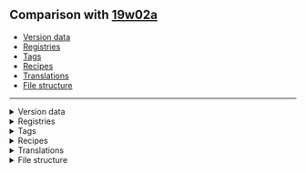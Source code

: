 ## Comparison with [19w02a](https://github.com/PixiGeko/Minecraft-generated-data/tree/19w02a)

- [Version data](#version-data)
- [Registries](#registries)
- [Tags](#tags)
- [Recipes](#recipes)
- [Translations](#translations)
- [File structure](#file-structure)

<hr/>
<details><summary>Version data</summary>
<table><tr><th></th><th align="left">19w02a</th><th>19w03a</th></tr><tr><td>World version</td><td><code>1921</code></td><td><code>1922</code></td></tr><tr><td>Protocol version</td><td><code>452</code></td><td><code>453</code></td></tr></table>
</details>
<details><summary>Registries</summary>
<details>
<summary>
List
</summary>

```diff
+ recipe_serializer.txt
+ recipe_type.txt
```

</details>


<details>
<summary>
block.txt
</summary>

```diff
+ minecraft:composter
```

</details>











<details>
<summary>
item.txt
</summary>

```diff
+ minecraft:composter
```

</details>






<details>
<summary>
sound_event.txt
</summary>

```diff
+ minecraft:block.barrel.close
+ minecraft:block.barrel.open
+ minecraft:block.blastfurnace.fire_crackle
+ minecraft:block.composter.empty
+ minecraft:block.composter.fill
+ minecraft:block.composter.fill_success
+ minecraft:block.composter.ready
+ minecraft:block.crop.break
+ minecraft:block.nether_wart.break
+ minecraft:block.smoker.smoke
+ minecraft:block.sweet_berry_bush.break
+ minecraft:block.sweet_berry_bush.place
+ minecraft:entity.player.hurt_sweet_berry_bush
+ minecraft:item.crop.plant
+ minecraft:item.nether_wart.plant
+ minecraft:item.sweet_berries.pick_from_bush
```

</details>
</details>
<details><summary>Tags</summary>
<details>
<summary>
List
</summary>

```diff
+ universal_tags/recipe_serializer.json
+ universal_tags/recipe_type.json
```

</details>

<details>
<summary>
all_blocks_with_drop.json
</summary>

```diff
+ minecraft:composter
```

</details>






<details>
<summary>
universal_tags/block.json
</summary>

```diff
+ minecraft:composter
```

</details>











<details>
<summary>
universal_tags/item.json
</summary>

```diff
+ minecraft:composter
```

</details>






<details>
<summary>
universal_tags/sound_event.json
</summary>

```diff
+ minecraft:block.barrel.close
+ minecraft:block.barrel.open
+ minecraft:block.blastfurnace.fire_crackle
+ minecraft:block.composter.empty
+ minecraft:block.composter.fill
+ minecraft:block.composter.fill_success
+ minecraft:block.composter.ready
+ minecraft:block.crop.break
+ minecraft:block.nether_wart.break
+ minecraft:block.smoker.smoke
+ minecraft:block.sweet_berry_bush.break
+ minecraft:block.sweet_berry_bush.place
+ minecraft:entity.player.hurt_sweet_berry_bush
+ minecraft:item.crop.plant
+ minecraft:item.nether_wart.plant
+ minecraft:item.sweet_berries.pick_from_bush
```

</details>
</details>
<details><summary>Recipes</summary>
<details>
<summary>
List
</summary>

```diff
+ baked_potato_from_campfire_cooking.json
- baked_potato_from_campfire.json
+ composter.json
+ cooked_beef_from_campfire_cooking.json
- cooked_beef_from_campfire.json
+ cooked_chicken_from_campfire_cooking.json
- cooked_chicken_from_campfire.json
+ cooked_cod_from_campfire_cooking.json
- cooked_cod_from_campfire.json
+ cooked_mutton_from_campfire_cooking.json
- cooked_mutton_from_campfire.json
+ cooked_porkchop_from_campfire_cooking.json
- cooked_porkchop_from_campfire.json
+ cooked_rabbit_from_campfire_cooking.json
- cooked_rabbit_from_campfire.json
+ cooked_salmon_from_campfire_cooking.json
- cooked_salmon_from_campfire.json
+ dried_kelp_from_campfire_cooking.json
- dried_kelp_from_campfire.json
```

</details>
<details>
<summary>
acacia_boat.json
</summary>

```
Type: crafting_shaped -> minecraft:crafting_shaped
```

</details>
<details>
<summary>
acacia_button.json
</summary>

```
Type: crafting_shapeless -> minecraft:crafting_shapeless
```

</details>
<details>
<summary>
acacia_door.json
</summary>

```
Type: crafting_shaped -> minecraft:crafting_shaped
```

</details>
<details>
<summary>
acacia_fence.json
</summary>

```
Type: crafting_shaped -> minecraft:crafting_shaped
```

</details>
<details>
<summary>
acacia_fence_gate.json
</summary>

```
Type: crafting_shaped -> minecraft:crafting_shaped
```

</details>
<details>
<summary>
acacia_planks.json
</summary>

```
Type: crafting_shapeless -> minecraft:crafting_shapeless
```

</details>
<details>
<summary>
acacia_pressure_plate.json
</summary>

```
Type: crafting_shaped -> minecraft:crafting_shaped
```

</details>
<details>
<summary>
acacia_sign.json
</summary>

```
Type: crafting_shaped -> minecraft:crafting_shaped
```

</details>
<details>
<summary>
acacia_slab.json
</summary>

```
Type: crafting_shaped -> minecraft:crafting_shaped
```

</details>
<details>
<summary>
acacia_stairs.json
</summary>

```
Type: crafting_shaped -> minecraft:crafting_shaped
```

</details>
<details>
<summary>
acacia_trapdoor.json
</summary>

```
Type: crafting_shaped -> minecraft:crafting_shaped
```

</details>
<details>
<summary>
acacia_wood.json
</summary>

```
Type: crafting_shaped -> minecraft:crafting_shaped
```

</details>
<details>
<summary>
activator_rail.json
</summary>

```
Type: crafting_shaped -> minecraft:crafting_shaped
```

</details>
<details>
<summary>
andesite.json
</summary>

```
Type: crafting_shapeless -> minecraft:crafting_shapeless
```

</details>
<details>
<summary>
andesite_slab.json
</summary>

```
Type: crafting_shaped -> minecraft:crafting_shaped
```

</details>
<details>
<summary>
andesite_stairs.json
</summary>

```
Type: crafting_shaped -> minecraft:crafting_shaped
```

</details>
<details>
<summary>
andesite_wall.json
</summary>

```
Type: crafting_shaped -> minecraft:crafting_shaped
```

</details>
<details>
<summary>
anvil.json
</summary>

```
Type: crafting_shaped -> minecraft:crafting_shaped
```

</details>
<details>
<summary>
armor_dye.json
</summary>

```
Type: crafting_special_armordye -> minecraft:crafting_special_armordye
```

</details>
<details>
<summary>
armor_stand.json
</summary>

```
Type: crafting_shaped -> minecraft:crafting_shaped
```

</details>
<details>
<summary>
arrow.json
</summary>

```
Type: crafting_shaped -> minecraft:crafting_shaped
```

</details>
<details>
<summary>
baked_potato.json
</summary>

```
Type: smelting -> minecraft:smelting
```

</details>
<details>
<summary>
baked_potato_from_smoking.json
</summary>

```
Type: smoking -> minecraft:smoking
```

</details>
<details>
<summary>
banner_duplicate.json
</summary>

```
Type: crafting_special_bannerduplicate -> minecraft:crafting_special_bannerduplicate
```

</details>
<details>
<summary>
barrel.json
</summary>

```
Type: crafting_shaped -> minecraft:crafting_shaped
```

</details>
<details>
<summary>
beacon.json
</summary>

```
Type: crafting_shaped -> minecraft:crafting_shaped
```

</details>
<details>
<summary>
beetroot_soup.json
</summary>

```
Type: crafting_shapeless -> minecraft:crafting_shapeless
```

</details>
<details>
<summary>
birch_boat.json
</summary>

```
Type: crafting_shaped -> minecraft:crafting_shaped
```

</details>
<details>
<summary>
birch_button.json
</summary>

```
Type: crafting_shapeless -> minecraft:crafting_shapeless
```

</details>
<details>
<summary>
birch_door.json
</summary>

```
Type: crafting_shaped -> minecraft:crafting_shaped
```

</details>
<details>
<summary>
birch_fence.json
</summary>

```
Type: crafting_shaped -> minecraft:crafting_shaped
```

</details>
<details>
<summary>
birch_fence_gate.json
</summary>

```
Type: crafting_shaped -> minecraft:crafting_shaped
```

</details>
<details>
<summary>
birch_planks.json
</summary>

```
Type: crafting_shapeless -> minecraft:crafting_shapeless
```

</details>
<details>
<summary>
birch_pressure_plate.json
</summary>

```
Type: crafting_shaped -> minecraft:crafting_shaped
```

</details>
<details>
<summary>
birch_sign.json
</summary>

```
Type: crafting_shaped -> minecraft:crafting_shaped
```

</details>
<details>
<summary>
birch_slab.json
</summary>

```
Type: crafting_shaped -> minecraft:crafting_shaped
```

</details>
<details>
<summary>
birch_stairs.json
</summary>

```
Type: crafting_shaped -> minecraft:crafting_shaped
```

</details>
<details>
<summary>
birch_trapdoor.json
</summary>

```
Type: crafting_shaped -> minecraft:crafting_shaped
```

</details>
<details>
<summary>
birch_wood.json
</summary>

```
Type: crafting_shaped -> minecraft:crafting_shaped
```

</details>
<details>
<summary>
black_banner.json
</summary>

```
Type: crafting_shaped -> minecraft:crafting_shaped
```

</details>
<details>
<summary>
black_bed.json
</summary>

```
Type: crafting_shaped -> minecraft:crafting_shaped
```

</details>
<details>
<summary>
black_bed_from_white_bed.json
</summary>

```
Type: crafting_shapeless -> minecraft:crafting_shapeless
```

</details>
<details>
<summary>
black_carpet.json
</summary>

```
Type: crafting_shaped -> minecraft:crafting_shaped
```

</details>
<details>
<summary>
black_carpet_from_white_carpet.json
</summary>

```
Type: crafting_shaped -> minecraft:crafting_shaped
```

</details>
<details>
<summary>
black_concrete_powder.json
</summary>

```
Type: crafting_shapeless -> minecraft:crafting_shapeless
```

</details>
<details>
<summary>
black_dye.json
</summary>

```
Type: crafting_shapeless -> minecraft:crafting_shapeless
```

</details>
<details>
<summary>
black_dye_from_wither_rose.json
</summary>

```
Type: crafting_shapeless -> minecraft:crafting_shapeless
```

</details>
<details>
<summary>
black_glazed_terracotta.json
</summary>

```
Type: smelting -> minecraft:smelting
```

</details>
<details>
<summary>
black_stained_glass.json
</summary>

```
Type: crafting_shaped -> minecraft:crafting_shaped
```

</details>
<details>
<summary>
black_stained_glass_pane.json
</summary>

```
Type: crafting_shaped -> minecraft:crafting_shaped
```

</details>
<details>
<summary>
black_stained_glass_pane_from_glass_pane.json
</summary>

```
Type: crafting_shaped -> minecraft:crafting_shaped
```

</details>
<details>
<summary>
black_terracotta.json
</summary>

```
Type: crafting_shaped -> minecraft:crafting_shaped
```

</details>
<details>
<summary>
black_wool.json
</summary>

```
Type: crafting_shapeless -> minecraft:crafting_shapeless
```

</details>
<details>
<summary>
blast_furnace.json
</summary>

```
Type: crafting_shaped -> minecraft:crafting_shaped
```

</details>
<details>
<summary>
blaze_powder.json
</summary>

```
Type: crafting_shapeless -> minecraft:crafting_shapeless
```

</details>
<details>
<summary>
blue_banner.json
</summary>

```
Type: crafting_shaped -> minecraft:crafting_shaped
```

</details>
<details>
<summary>
blue_bed.json
</summary>

```
Type: crafting_shaped -> minecraft:crafting_shaped
```

</details>
<details>
<summary>
blue_bed_from_white_bed.json
</summary>

```
Type: crafting_shapeless -> minecraft:crafting_shapeless
```

</details>
<details>
<summary>
blue_carpet.json
</summary>

```
Type: crafting_shaped -> minecraft:crafting_shaped
```

</details>
<details>
<summary>
blue_carpet_from_white_carpet.json
</summary>

```
Type: crafting_shaped -> minecraft:crafting_shaped
```

</details>
<details>
<summary>
blue_concrete_powder.json
</summary>

```
Type: crafting_shapeless -> minecraft:crafting_shapeless
```

</details>
<details>
<summary>
blue_dye.json
</summary>

```
Type: crafting_shapeless -> minecraft:crafting_shapeless
```

</details>
<details>
<summary>
blue_dye_from_cornflower.json
</summary>

```
Type: crafting_shapeless -> minecraft:crafting_shapeless
```

</details>
<details>
<summary>
blue_glazed_terracotta.json
</summary>

```
Type: smelting -> minecraft:smelting
```

</details>
<details>
<summary>
blue_ice.json
</summary>

```
Type: crafting_shaped -> minecraft:crafting_shaped
```

</details>
<details>
<summary>
blue_stained_glass.json
</summary>

```
Type: crafting_shaped -> minecraft:crafting_shaped
```

</details>
<details>
<summary>
blue_stained_glass_pane.json
</summary>

```
Type: crafting_shaped -> minecraft:crafting_shaped
```

</details>
<details>
<summary>
blue_stained_glass_pane_from_glass_pane.json
</summary>

```
Type: crafting_shaped -> minecraft:crafting_shaped
```

</details>
<details>
<summary>
blue_terracotta.json
</summary>

```
Type: crafting_shaped -> minecraft:crafting_shaped
```

</details>
<details>
<summary>
blue_wool.json
</summary>

```
Type: crafting_shapeless -> minecraft:crafting_shapeless
```

</details>
<details>
<summary>
bone_block.json
</summary>

```
Type: crafting_shaped -> minecraft:crafting_shaped
```

</details>
<details>
<summary>
bone_meal.json
</summary>

```
Type: crafting_shapeless -> minecraft:crafting_shapeless
```

</details>
<details>
<summary>
bone_meal_from_bone_block.json
</summary>

```
Type: crafting_shapeless -> minecraft:crafting_shapeless
```

</details>
<details>
<summary>
book.json
</summary>

```
Type: crafting_shapeless -> minecraft:crafting_shapeless
```

</details>
<details>
<summary>
bookshelf.json
</summary>

```
Type: crafting_shaped -> minecraft:crafting_shaped
```

</details>
<details>
<summary>
book_cloning.json
</summary>

```
Type: crafting_special_bookcloning -> minecraft:crafting_special_bookcloning
```

</details>
<details>
<summary>
bow.json
</summary>

```
Type: crafting_shaped -> minecraft:crafting_shaped
```

</details>
<details>
<summary>
bowl.json
</summary>

```
Type: crafting_shaped -> minecraft:crafting_shaped
```

</details>
<details>
<summary>
bread.json
</summary>

```
Type: crafting_shaped -> minecraft:crafting_shaped
```

</details>
<details>
<summary>
brewing_stand.json
</summary>

```
Type: crafting_shaped -> minecraft:crafting_shaped
```

</details>
<details>
<summary>
brick.json
</summary>

```
Type: smelting -> minecraft:smelting
```

</details>
<details>
<summary>
bricks.json
</summary>

```
Type: crafting_shaped -> minecraft:crafting_shaped
```

</details>
<details>
<summary>
brick_slab.json
</summary>

```
Type: crafting_shaped -> minecraft:crafting_shaped
```

</details>
<details>
<summary>
brick_stairs.json
</summary>

```
Type: crafting_shaped -> minecraft:crafting_shaped
```

</details>
<details>
<summary>
brick_wall.json
</summary>

```
Type: crafting_shaped -> minecraft:crafting_shaped
```

</details>
<details>
<summary>
brown_banner.json
</summary>

```
Type: crafting_shaped -> minecraft:crafting_shaped
```

</details>
<details>
<summary>
brown_bed.json
</summary>

```
Type: crafting_shaped -> minecraft:crafting_shaped
```

</details>
<details>
<summary>
brown_bed_from_white_bed.json
</summary>

```
Type: crafting_shapeless -> minecraft:crafting_shapeless
```

</details>
<details>
<summary>
brown_carpet.json
</summary>

```
Type: crafting_shaped -> minecraft:crafting_shaped
```

</details>
<details>
<summary>
brown_carpet_from_white_carpet.json
</summary>

```
Type: crafting_shaped -> minecraft:crafting_shaped
```

</details>
<details>
<summary>
brown_concrete_powder.json
</summary>

```
Type: crafting_shapeless -> minecraft:crafting_shapeless
```

</details>
<details>
<summary>
brown_dye.json
</summary>

```
Type: crafting_shapeless -> minecraft:crafting_shapeless
```

</details>
<details>
<summary>
brown_glazed_terracotta.json
</summary>

```
Type: smelting -> minecraft:smelting
```

</details>
<details>
<summary>
brown_stained_glass.json
</summary>

```
Type: crafting_shaped -> minecraft:crafting_shaped
```

</details>
<details>
<summary>
brown_stained_glass_pane.json
</summary>

```
Type: crafting_shaped -> minecraft:crafting_shaped
```

</details>
<details>
<summary>
brown_stained_glass_pane_from_glass_pane.json
</summary>

```
Type: crafting_shaped -> minecraft:crafting_shaped
```

</details>
<details>
<summary>
brown_terracotta.json
</summary>

```
Type: crafting_shaped -> minecraft:crafting_shaped
```

</details>
<details>
<summary>
brown_wool.json
</summary>

```
Type: crafting_shapeless -> minecraft:crafting_shapeless
```

</details>
<details>
<summary>
bucket.json
</summary>

```
Type: crafting_shaped -> minecraft:crafting_shaped
```

</details>
<details>
<summary>
cake.json
</summary>

```
Type: crafting_shaped -> minecraft:crafting_shaped
```

</details>
<details>
<summary>
campfire.json
</summary>

```
Type: crafting_shaped -> minecraft:crafting_shaped
```

</details>
<details>
<summary>
carrot_on_a_stick.json
</summary>

```
Type: crafting_shaped -> minecraft:crafting_shaped
```

</details>
<details>
<summary>
cartography_table.json
</summary>

```
Type: crafting_shaped -> minecraft:crafting_shaped
```

</details>
<details>
<summary>
cauldron.json
</summary>

```
Type: crafting_shaped -> minecraft:crafting_shaped
```

</details>
<details>
<summary>
charcoal.json
</summary>

```
Type: smelting -> minecraft:smelting
```

</details>
<details>
<summary>
chest.json
</summary>

```
Type: crafting_shaped -> minecraft:crafting_shaped
```

</details>
<details>
<summary>
chest_minecart.json
</summary>

```
Type: crafting_shaped -> minecraft:crafting_shaped
```

</details>
<details>
<summary>
chiseled_quartz_block.json
</summary>

```
Type: crafting_shaped -> minecraft:crafting_shaped
```

</details>
<details>
<summary>
chiseled_red_sandstone.json
</summary>

```
Type: crafting_shaped -> minecraft:crafting_shaped
```

</details>
<details>
<summary>
chiseled_sandstone.json
</summary>

```
Type: crafting_shaped -> minecraft:crafting_shaped
```

</details>
<details>
<summary>
chiseled_stone_bricks.json
</summary>

```
Type: crafting_shaped -> minecraft:crafting_shaped
```

</details>
<details>
<summary>
clay.json
</summary>

```
Type: crafting_shaped -> minecraft:crafting_shaped
```

</details>
<details>
<summary>
clock.json
</summary>

```
Type: crafting_shaped -> minecraft:crafting_shaped
```

</details>
<details>
<summary>
coal.json
</summary>

```
Type: crafting_shapeless -> minecraft:crafting_shapeless
```

</details>
<details>
<summary>
coal_block.json
</summary>

```
Type: crafting_shaped -> minecraft:crafting_shaped
```

</details>
<details>
<summary>
coal_from_blasting.json
</summary>

```
Type: blasting -> minecraft:blasting
```

</details>
<details>
<summary>
coal_from_smelting.json
</summary>

```
Type: smelting -> minecraft:smelting
```

</details>
<details>
<summary>
coarse_dirt.json
</summary>

```
Type: crafting_shaped -> minecraft:crafting_shaped
```

</details>
<details>
<summary>
cobblestone_slab.json
</summary>

```
Type: crafting_shaped -> minecraft:crafting_shaped
```

</details>
<details>
<summary>
cobblestone_stairs.json
</summary>

```
Type: crafting_shaped -> minecraft:crafting_shaped
```

</details>
<details>
<summary>
cobblestone_wall.json
</summary>

```
Type: crafting_shaped -> minecraft:crafting_shaped
```

</details>
<details>
<summary>
comparator.json
</summary>

```
Type: crafting_shaped -> minecraft:crafting_shaped
```

</details>
<details>
<summary>
compass.json
</summary>

```
Type: crafting_shaped -> minecraft:crafting_shaped
```

</details>
<details>
<summary>
conduit.json
</summary>

```
Type: crafting_shaped -> minecraft:crafting_shaped
```

</details>
<details>
<summary>
cooked_beef.json
</summary>

```
Type: smelting -> minecraft:smelting
```

</details>
<details>
<summary>
cooked_beef_from_smoking.json
</summary>

```
Type: smoking -> minecraft:smoking
```

</details>
<details>
<summary>
cooked_chicken.json
</summary>

```
Type: smelting -> minecraft:smelting
```

</details>
<details>
<summary>
cooked_chicken_from_smoking.json
</summary>

```
Type: smoking -> minecraft:smoking
```

</details>
<details>
<summary>
cooked_cod.json
</summary>

```
Type: smelting -> minecraft:smelting
```

</details>
<details>
<summary>
cooked_cod_from_smoking.json
</summary>

```
Type: smoking -> minecraft:smoking
```

</details>
<details>
<summary>
cooked_mutton.json
</summary>

```
Type: smelting -> minecraft:smelting
```

</details>
<details>
<summary>
cooked_mutton_from_smoking.json
</summary>

```
Type: smoking -> minecraft:smoking
```

</details>
<details>
<summary>
cooked_porkchop.json
</summary>

```
Type: smelting -> minecraft:smelting
```

</details>
<details>
<summary>
cooked_porkchop_from_smoking.json
</summary>

```
Type: smoking -> minecraft:smoking
```

</details>
<details>
<summary>
cooked_rabbit.json
</summary>

```
Type: smelting -> minecraft:smelting
```

</details>
<details>
<summary>
cooked_rabbit_from_smoking.json
</summary>

```
Type: smoking -> minecraft:smoking
```

</details>
<details>
<summary>
cooked_salmon.json
</summary>

```
Type: smelting -> minecraft:smelting
```

</details>
<details>
<summary>
cooked_salmon_from_smoking.json
</summary>

```
Type: smoking -> minecraft:smoking
```

</details>
<details>
<summary>
cookie.json
</summary>

```
Type: crafting_shaped -> minecraft:crafting_shaped
```

</details>
<details>
<summary>
cracked_stone_bricks.json
</summary>

```
Type: smelting -> minecraft:smelting
```

</details>
<details>
<summary>
crafting_table.json
</summary>

```
Type: crafting_shaped -> minecraft:crafting_shaped
```

</details>
<details>
<summary>
creeper_banner_pattern.json
</summary>

```
Type: crafting_shapeless -> minecraft:crafting_shapeless
```

</details>
<details>
<summary>
crossbow.json
</summary>

```
Type: crafting_shaped -> minecraft:crafting_shaped
```

</details>
<details>
<summary>
cut_red_sandstone.json
</summary>

```
Type: crafting_shaped -> minecraft:crafting_shaped
```

</details>
<details>
<summary>
cut_sandstone.json
</summary>

```
Type: crafting_shaped -> minecraft:crafting_shaped
```

</details>
<details>
<summary>
cyan_banner.json
</summary>

```
Type: crafting_shaped -> minecraft:crafting_shaped
```

</details>
<details>
<summary>
cyan_bed.json
</summary>

```
Type: crafting_shaped -> minecraft:crafting_shaped
```

</details>
<details>
<summary>
cyan_bed_from_white_bed.json
</summary>

```
Type: crafting_shapeless -> minecraft:crafting_shapeless
```

</details>
<details>
<summary>
cyan_carpet.json
</summary>

```
Type: crafting_shaped -> minecraft:crafting_shaped
```

</details>
<details>
<summary>
cyan_carpet_from_white_carpet.json
</summary>

```
Type: crafting_shaped -> minecraft:crafting_shaped
```

</details>
<details>
<summary>
cyan_concrete_powder.json
</summary>

```
Type: crafting_shapeless -> minecraft:crafting_shapeless
```

</details>
<details>
<summary>
cyan_dye.json
</summary>

```
Type: crafting_shapeless -> minecraft:crafting_shapeless
```

</details>
<details>
<summary>
cyan_glazed_terracotta.json
</summary>

```
Type: smelting -> minecraft:smelting
```

</details>
<details>
<summary>
cyan_stained_glass.json
</summary>

```
Type: crafting_shaped -> minecraft:crafting_shaped
```

</details>
<details>
<summary>
cyan_stained_glass_pane.json
</summary>

```
Type: crafting_shaped -> minecraft:crafting_shaped
```

</details>
<details>
<summary>
cyan_stained_glass_pane_from_glass_pane.json
</summary>

```
Type: crafting_shaped -> minecraft:crafting_shaped
```

</details>
<details>
<summary>
cyan_terracotta.json
</summary>

```
Type: crafting_shaped -> minecraft:crafting_shaped
```

</details>
<details>
<summary>
cyan_wool.json
</summary>

```
Type: crafting_shapeless -> minecraft:crafting_shapeless
```

</details>
<details>
<summary>
dark_oak_boat.json
</summary>

```
Type: crafting_shaped -> minecraft:crafting_shaped
```

</details>
<details>
<summary>
dark_oak_button.json
</summary>

```
Type: crafting_shapeless -> minecraft:crafting_shapeless
```

</details>
<details>
<summary>
dark_oak_door.json
</summary>

```
Type: crafting_shaped -> minecraft:crafting_shaped
```

</details>
<details>
<summary>
dark_oak_fence.json
</summary>

```
Type: crafting_shaped -> minecraft:crafting_shaped
```

</details>
<details>
<summary>
dark_oak_fence_gate.json
</summary>

```
Type: crafting_shaped -> minecraft:crafting_shaped
```

</details>
<details>
<summary>
dark_oak_planks.json
</summary>

```
Type: crafting_shapeless -> minecraft:crafting_shapeless
```

</details>
<details>
<summary>
dark_oak_pressure_plate.json
</summary>

```
Type: crafting_shaped -> minecraft:crafting_shaped
```

</details>
<details>
<summary>
dark_oak_sign.json
</summary>

```
Type: crafting_shaped -> minecraft:crafting_shaped
```

</details>
<details>
<summary>
dark_oak_slab.json
</summary>

```
Type: crafting_shaped -> minecraft:crafting_shaped
```

</details>
<details>
<summary>
dark_oak_stairs.json
</summary>

```
Type: crafting_shaped -> minecraft:crafting_shaped
```

</details>
<details>
<summary>
dark_oak_trapdoor.json
</summary>

```
Type: crafting_shaped -> minecraft:crafting_shaped
```

</details>
<details>
<summary>
dark_oak_wood.json
</summary>

```
Type: crafting_shaped -> minecraft:crafting_shaped
```

</details>
<details>
<summary>
dark_prismarine.json
</summary>

```
Type: crafting_shaped -> minecraft:crafting_shaped
```

</details>
<details>
<summary>
dark_prismarine_slab.json
</summary>

```
Type: crafting_shaped -> minecraft:crafting_shaped
```

</details>
<details>
<summary>
dark_prismarine_stairs.json
</summary>

```
Type: crafting_shaped -> minecraft:crafting_shaped
```

</details>
<details>
<summary>
daylight_detector.json
</summary>

```
Type: crafting_shaped -> minecraft:crafting_shaped
```

</details>
<details>
<summary>
detector_rail.json
</summary>

```
Type: crafting_shaped -> minecraft:crafting_shaped
```

</details>
<details>
<summary>
diamond.json
</summary>

```
Type: crafting_shapeless -> minecraft:crafting_shapeless
```

</details>
<details>
<summary>
diamond_axe.json
</summary>

```
Type: crafting_shaped -> minecraft:crafting_shaped
```

</details>
<details>
<summary>
diamond_block.json
</summary>

```
Type: crafting_shaped -> minecraft:crafting_shaped
```

</details>
<details>
<summary>
diamond_boots.json
</summary>

```
Type: crafting_shaped -> minecraft:crafting_shaped
```

</details>
<details>
<summary>
diamond_chestplate.json
</summary>

```
Type: crafting_shaped -> minecraft:crafting_shaped
```

</details>
<details>
<summary>
diamond_from_blasting.json
</summary>

```
Type: blasting -> minecraft:blasting
```

</details>
<details>
<summary>
diamond_from_smelting.json
</summary>

```
Type: smelting -> minecraft:smelting
```

</details>
<details>
<summary>
diamond_helmet.json
</summary>

```
Type: crafting_shaped -> minecraft:crafting_shaped
```

</details>
<details>
<summary>
diamond_hoe.json
</summary>

```
Type: crafting_shaped -> minecraft:crafting_shaped
```

</details>
<details>
<summary>
diamond_leggings.json
</summary>

```
Type: crafting_shaped -> minecraft:crafting_shaped
```

</details>
<details>
<summary>
diamond_pickaxe.json
</summary>

```
Type: crafting_shaped -> minecraft:crafting_shaped
```

</details>
<details>
<summary>
diamond_shovel.json
</summary>

```
Type: crafting_shaped -> minecraft:crafting_shaped
```

</details>
<details>
<summary>
diamond_sword.json
</summary>

```
Type: crafting_shaped -> minecraft:crafting_shaped
```

</details>
<details>
<summary>
diorite.json
</summary>

```
Type: crafting_shaped -> minecraft:crafting_shaped
```

</details>
<details>
<summary>
diorite_slab.json
</summary>

```
Type: crafting_shaped -> minecraft:crafting_shaped
```

</details>
<details>
<summary>
diorite_stairs.json
</summary>

```
Type: crafting_shaped -> minecraft:crafting_shaped
```

</details>
<details>
<summary>
diorite_wall.json
</summary>

```
Type: crafting_shaped -> minecraft:crafting_shaped
```

</details>
<details>
<summary>
dispenser.json
</summary>

```
Type: crafting_shaped -> minecraft:crafting_shaped
```

</details>
<details>
<summary>
dried_kelp.json
</summary>

```
Type: crafting_shapeless -> minecraft:crafting_shapeless
```

</details>
<details>
<summary>
dried_kelp_block.json
</summary>

```
Type: crafting_shapeless -> minecraft:crafting_shapeless
```

</details>
<details>
<summary>
dried_kelp_from_smelting.json
</summary>

```
Type: smelting -> minecraft:smelting
```

</details>
<details>
<summary>
dried_kelp_from_smoking.json
</summary>

```
Type: smoking -> minecraft:smoking
```

</details>
<details>
<summary>
dropper.json
</summary>

```
Type: crafting_shaped -> minecraft:crafting_shaped
```

</details>
<details>
<summary>
emerald.json
</summary>

```
Type: crafting_shapeless -> minecraft:crafting_shapeless
```

</details>
<details>
<summary>
emerald_block.json
</summary>

```
Type: crafting_shaped -> minecraft:crafting_shaped
```

</details>
<details>
<summary>
emerald_from_blasting.json
</summary>

```
Type: blasting -> minecraft:blasting
```

</details>
<details>
<summary>
emerald_from_smelting.json
</summary>

```
Type: smelting -> minecraft:smelting
```

</details>
<details>
<summary>
enchanting_table.json
</summary>

```
Type: crafting_shaped -> minecraft:crafting_shaped
```

</details>
<details>
<summary>
ender_chest.json
</summary>

```
Type: crafting_shaped -> minecraft:crafting_shaped
```

</details>
<details>
<summary>
ender_eye.json
</summary>

```
Type: crafting_shapeless -> minecraft:crafting_shapeless
```

</details>
<details>
<summary>
end_crystal.json
</summary>

```
Type: crafting_shaped -> minecraft:crafting_shaped
```

</details>
<details>
<summary>
end_rod.json
</summary>

```
Type: crafting_shaped -> minecraft:crafting_shaped
```

</details>
<details>
<summary>
end_stone_bricks.json
</summary>

```
Type: crafting_shaped -> minecraft:crafting_shaped
```

</details>
<details>
<summary>
end_stone_brick_slab.json
</summary>

```
Type: crafting_shaped -> minecraft:crafting_shaped
```

</details>
<details>
<summary>
end_stone_brick_stairs.json
</summary>

```
Type: crafting_shaped -> minecraft:crafting_shaped
```

</details>
<details>
<summary>
end_stone_brick_wall.json
</summary>

```
Type: crafting_shaped -> minecraft:crafting_shaped
```

</details>
<details>
<summary>
fermented_spider_eye.json
</summary>

```
Type: crafting_shapeless -> minecraft:crafting_shapeless
```

</details>
<details>
<summary>
firework_rocket.json
</summary>

```
Type: crafting_special_firework_rocket -> minecraft:crafting_special_firework_rocket
```

</details>
<details>
<summary>
firework_star.json
</summary>

```
Type: crafting_special_firework_star -> minecraft:crafting_special_firework_star
```

</details>
<details>
<summary>
firework_star_fade.json
</summary>

```
Type: crafting_special_firework_star_fade -> minecraft:crafting_special_firework_star_fade
```

</details>
<details>
<summary>
fire_charge.json
</summary>

```
Type: crafting_shapeless -> minecraft:crafting_shapeless
```

</details>
<details>
<summary>
fishing_rod.json
</summary>

```
Type: crafting_shaped -> minecraft:crafting_shaped
```

</details>
<details>
<summary>
flint_and_steel.json
</summary>

```
Type: crafting_shapeless -> minecraft:crafting_shapeless
```

</details>
<details>
<summary>
flower_banner_pattern.json
</summary>

```
Type: crafting_shapeless -> minecraft:crafting_shapeless
```

</details>
<details>
<summary>
flower_pot.json
</summary>

```
Type: crafting_shaped -> minecraft:crafting_shaped
```

</details>
<details>
<summary>
furnace.json
</summary>

```
Type: crafting_shaped -> minecraft:crafting_shaped
```

</details>
<details>
<summary>
furnace_minecart.json
</summary>

```
Type: crafting_shaped -> minecraft:crafting_shaped
```

</details>
<details>
<summary>
glass.json
</summary>

```
Type: smelting -> minecraft:smelting
```

</details>
<details>
<summary>
glass_bottle.json
</summary>

```
Type: crafting_shaped -> minecraft:crafting_shaped
```

</details>
<details>
<summary>
glass_pane.json
</summary>

```
Type: crafting_shaped -> minecraft:crafting_shaped
```

</details>
<details>
<summary>
glistering_melon_slice.json
</summary>

```
Type: crafting_shaped -> minecraft:crafting_shaped
```

</details>
<details>
<summary>
glowstone.json
</summary>

```
Type: crafting_shaped -> minecraft:crafting_shaped
```

</details>
<details>
<summary>
golden_apple.json
</summary>

```
Type: crafting_shaped -> minecraft:crafting_shaped
```

</details>
<details>
<summary>
golden_axe.json
</summary>

```
Type: crafting_shaped -> minecraft:crafting_shaped
```

</details>
<details>
<summary>
golden_boots.json
</summary>

```
Type: crafting_shaped -> minecraft:crafting_shaped
```

</details>
<details>
<summary>
golden_carrot.json
</summary>

```
Type: crafting_shaped -> minecraft:crafting_shaped
```

</details>
<details>
<summary>
golden_chestplate.json
</summary>

```
Type: crafting_shaped -> minecraft:crafting_shaped
```

</details>
<details>
<summary>
golden_helmet.json
</summary>

```
Type: crafting_shaped -> minecraft:crafting_shaped
```

</details>
<details>
<summary>
golden_hoe.json
</summary>

```
Type: crafting_shaped -> minecraft:crafting_shaped
```

</details>
<details>
<summary>
golden_leggings.json
</summary>

```
Type: crafting_shaped -> minecraft:crafting_shaped
```

</details>
<details>
<summary>
golden_pickaxe.json
</summary>

```
Type: crafting_shaped -> minecraft:crafting_shaped
```

</details>
<details>
<summary>
golden_shovel.json
</summary>

```
Type: crafting_shaped -> minecraft:crafting_shaped
```

</details>
<details>
<summary>
golden_sword.json
</summary>

```
Type: crafting_shaped -> minecraft:crafting_shaped
```

</details>
<details>
<summary>
gold_block.json
</summary>

```
Type: crafting_shaped -> minecraft:crafting_shaped
```

</details>
<details>
<summary>
gold_ingot.json
</summary>

```
Type: smelting -> minecraft:smelting
```

</details>
<details>
<summary>
gold_ingot_from_blasting.json
</summary>

```
Type: blasting -> minecraft:blasting
```

</details>
<details>
<summary>
gold_ingot_from_gold_block.json
</summary>

```
Type: crafting_shapeless -> minecraft:crafting_shapeless
```

</details>
<details>
<summary>
gold_ingot_from_nuggets.json
</summary>

```
Type: crafting_shaped -> minecraft:crafting_shaped
```

</details>
<details>
<summary>
gold_nugget.json
</summary>

```
Type: crafting_shapeless -> minecraft:crafting_shapeless
```

</details>
<details>
<summary>
gold_nugget_from_blasting.json
</summary>

```
Type: blasting -> minecraft:blasting
```

</details>
<details>
<summary>
gold_nugget_from_smelting.json
</summary>

```
Type: smelting -> minecraft:smelting
```

</details>
<details>
<summary>
granite.json
</summary>

```
Type: crafting_shapeless -> minecraft:crafting_shapeless
```

</details>
<details>
<summary>
granite_slab.json
</summary>

```
Type: crafting_shaped -> minecraft:crafting_shaped
```

</details>
<details>
<summary>
granite_stairs.json
</summary>

```
Type: crafting_shaped -> minecraft:crafting_shaped
```

</details>
<details>
<summary>
granite_wall.json
</summary>

```
Type: crafting_shaped -> minecraft:crafting_shaped
```

</details>
<details>
<summary>
gray_banner.json
</summary>

```
Type: crafting_shaped -> minecraft:crafting_shaped
```

</details>
<details>
<summary>
gray_bed.json
</summary>

```
Type: crafting_shaped -> minecraft:crafting_shaped
```

</details>
<details>
<summary>
gray_bed_from_white_bed.json
</summary>

```
Type: crafting_shapeless -> minecraft:crafting_shapeless
```

</details>
<details>
<summary>
gray_carpet.json
</summary>

```
Type: crafting_shaped -> minecraft:crafting_shaped
```

</details>
<details>
<summary>
gray_carpet_from_white_carpet.json
</summary>

```
Type: crafting_shaped -> minecraft:crafting_shaped
```

</details>
<details>
<summary>
gray_concrete_powder.json
</summary>

```
Type: crafting_shapeless -> minecraft:crafting_shapeless
```

</details>
<details>
<summary>
gray_dye.json
</summary>

```
Type: crafting_shapeless -> minecraft:crafting_shapeless
```

</details>
<details>
<summary>
gray_glazed_terracotta.json
</summary>

```
Type: smelting -> minecraft:smelting
```

</details>
<details>
<summary>
gray_stained_glass.json
</summary>

```
Type: crafting_shaped -> minecraft:crafting_shaped
```

</details>
<details>
<summary>
gray_stained_glass_pane.json
</summary>

```
Type: crafting_shaped -> minecraft:crafting_shaped
```

</details>
<details>
<summary>
gray_stained_glass_pane_from_glass_pane.json
</summary>

```
Type: crafting_shaped -> minecraft:crafting_shaped
```

</details>
<details>
<summary>
gray_terracotta.json
</summary>

```
Type: crafting_shaped -> minecraft:crafting_shaped
```

</details>
<details>
<summary>
gray_wool.json
</summary>

```
Type: crafting_shapeless -> minecraft:crafting_shapeless
```

</details>
<details>
<summary>
green_banner.json
</summary>

```
Type: crafting_shaped -> minecraft:crafting_shaped
```

</details>
<details>
<summary>
green_bed.json
</summary>

```
Type: crafting_shaped -> minecraft:crafting_shaped
```

</details>
<details>
<summary>
green_bed_from_white_bed.json
</summary>

```
Type: crafting_shapeless -> minecraft:crafting_shapeless
```

</details>
<details>
<summary>
green_carpet.json
</summary>

```
Type: crafting_shaped -> minecraft:crafting_shaped
```

</details>
<details>
<summary>
green_carpet_from_white_carpet.json
</summary>

```
Type: crafting_shaped -> minecraft:crafting_shaped
```

</details>
<details>
<summary>
green_concrete_powder.json
</summary>

```
Type: crafting_shapeless -> minecraft:crafting_shapeless
```

</details>
<details>
<summary>
green_dye.json
</summary>

```
Type: smelting -> minecraft:smelting
```

</details>
<details>
<summary>
green_glazed_terracotta.json
</summary>

```
Type: smelting -> minecraft:smelting
```

</details>
<details>
<summary>
green_stained_glass.json
</summary>

```
Type: crafting_shaped -> minecraft:crafting_shaped
```

</details>
<details>
<summary>
green_stained_glass_pane.json
</summary>

```
Type: crafting_shaped -> minecraft:crafting_shaped
```

</details>
<details>
<summary>
green_stained_glass_pane_from_glass_pane.json
</summary>

```
Type: crafting_shaped -> minecraft:crafting_shaped
```

</details>
<details>
<summary>
green_terracotta.json
</summary>

```
Type: crafting_shaped -> minecraft:crafting_shaped
```

</details>
<details>
<summary>
green_wool.json
</summary>

```
Type: crafting_shapeless -> minecraft:crafting_shapeless
```

</details>
<details>
<summary>
grindstone.json
</summary>

```
Type: crafting_shaped -> minecraft:crafting_shaped
```

</details>
<details>
<summary>
hay_block.json
</summary>

```
Type: crafting_shaped -> minecraft:crafting_shaped
```

</details>
<details>
<summary>
heavy_weighted_pressure_plate.json
</summary>

```
Type: crafting_shaped -> minecraft:crafting_shaped
```

</details>
<details>
<summary>
hopper.json
</summary>

```
Type: crafting_shaped -> minecraft:crafting_shaped
```

</details>
<details>
<summary>
hopper_minecart.json
</summary>

```
Type: crafting_shaped -> minecraft:crafting_shaped
```

</details>
<details>
<summary>
iron_axe.json
</summary>

```
Type: crafting_shaped -> minecraft:crafting_shaped
```

</details>
<details>
<summary>
iron_bars.json
</summary>

```
Type: crafting_shaped -> minecraft:crafting_shaped
```

</details>
<details>
<summary>
iron_block.json
</summary>

```
Type: crafting_shaped -> minecraft:crafting_shaped
```

</details>
<details>
<summary>
iron_boots.json
</summary>

```
Type: crafting_shaped -> minecraft:crafting_shaped
```

</details>
<details>
<summary>
iron_chestplate.json
</summary>

```
Type: crafting_shaped -> minecraft:crafting_shaped
```

</details>
<details>
<summary>
iron_door.json
</summary>

```
Type: crafting_shaped -> minecraft:crafting_shaped
```

</details>
<details>
<summary>
iron_helmet.json
</summary>

```
Type: crafting_shaped -> minecraft:crafting_shaped
```

</details>
<details>
<summary>
iron_hoe.json
</summary>

```
Type: crafting_shaped -> minecraft:crafting_shaped
```

</details>
<details>
<summary>
iron_ingot.json
</summary>

```
Type: smelting -> minecraft:smelting
```

</details>
<details>
<summary>
iron_ingot_from_blasting.json
</summary>

```
Type: blasting -> minecraft:blasting
```

</details>
<details>
<summary>
iron_ingot_from_iron_block.json
</summary>

```
Type: crafting_shapeless -> minecraft:crafting_shapeless
```

</details>
<details>
<summary>
iron_ingot_from_nuggets.json
</summary>

```
Type: crafting_shaped -> minecraft:crafting_shaped
```

</details>
<details>
<summary>
iron_leggings.json
</summary>

```
Type: crafting_shaped -> minecraft:crafting_shaped
```

</details>
<details>
<summary>
iron_nugget.json
</summary>

```
Type: crafting_shapeless -> minecraft:crafting_shapeless
```

</details>
<details>
<summary>
iron_nugget_from_blasting.json
</summary>

```
Type: blasting -> minecraft:blasting
```

</details>
<details>
<summary>
iron_nugget_from_smelting.json
</summary>

```
Type: smelting -> minecraft:smelting
```

</details>
<details>
<summary>
iron_pickaxe.json
</summary>

```
Type: crafting_shaped -> minecraft:crafting_shaped
```

</details>
<details>
<summary>
iron_shovel.json
</summary>

```
Type: crafting_shaped -> minecraft:crafting_shaped
```

</details>
<details>
<summary>
iron_sword.json
</summary>

```
Type: crafting_shaped -> minecraft:crafting_shaped
```

</details>
<details>
<summary>
iron_trapdoor.json
</summary>

```
Type: crafting_shaped -> minecraft:crafting_shaped
```

</details>
<details>
<summary>
item_frame.json
</summary>

```
Type: crafting_shaped -> minecraft:crafting_shaped
```

</details>
<details>
<summary>
jack_o_lantern.json
</summary>

```
Type: crafting_shaped -> minecraft:crafting_shaped
```

</details>
<details>
<summary>
jukebox.json
</summary>

```
Type: crafting_shaped -> minecraft:crafting_shaped
```

</details>
<details>
<summary>
jungle_boat.json
</summary>

```
Type: crafting_shaped -> minecraft:crafting_shaped
```

</details>
<details>
<summary>
jungle_button.json
</summary>

```
Type: crafting_shapeless -> minecraft:crafting_shapeless
```

</details>
<details>
<summary>
jungle_door.json
</summary>

```
Type: crafting_shaped -> minecraft:crafting_shaped
```

</details>
<details>
<summary>
jungle_fence.json
</summary>

```
Type: crafting_shaped -> minecraft:crafting_shaped
```

</details>
<details>
<summary>
jungle_fence_gate.json
</summary>

```
Type: crafting_shaped -> minecraft:crafting_shaped
```

</details>
<details>
<summary>
jungle_planks.json
</summary>

```
Type: crafting_shapeless -> minecraft:crafting_shapeless
```

</details>
<details>
<summary>
jungle_pressure_plate.json
</summary>

```
Type: crafting_shaped -> minecraft:crafting_shaped
```

</details>
<details>
<summary>
jungle_sign.json
</summary>

```
Type: crafting_shaped -> minecraft:crafting_shaped
```

</details>
<details>
<summary>
jungle_slab.json
</summary>

```
Type: crafting_shaped -> minecraft:crafting_shaped
```

</details>
<details>
<summary>
jungle_stairs.json
</summary>

```
Type: crafting_shaped -> minecraft:crafting_shaped
```

</details>
<details>
<summary>
jungle_trapdoor.json
</summary>

```
Type: crafting_shaped -> minecraft:crafting_shaped
```

</details>
<details>
<summary>
jungle_wood.json
</summary>

```
Type: crafting_shaped -> minecraft:crafting_shaped
```

</details>
<details>
<summary>
ladder.json
</summary>

```
Type: crafting_shaped -> minecraft:crafting_shaped
```

</details>
<details>
<summary>
lantern.json
</summary>

```
Type: crafting_shaped -> minecraft:crafting_shaped
```

</details>
<details>
<summary>
lapis_block.json
</summary>

```
Type: crafting_shaped -> minecraft:crafting_shaped
```

</details>
<details>
<summary>
lapis_from_blasting.json
</summary>

```
Type: blasting -> minecraft:blasting
```

</details>
<details>
<summary>
lapis_from_smelting.json
</summary>

```
Type: smelting -> minecraft:smelting
```

</details>
<details>
<summary>
lapis_lazuli.json
</summary>

```
Type: crafting_shapeless -> minecraft:crafting_shapeless
```

</details>
<details>
<summary>
lead.json
</summary>

```
Type: crafting_shaped -> minecraft:crafting_shaped
```

</details>
<details>
<summary>
leather.json
</summary>

```
Type: crafting_shaped -> minecraft:crafting_shaped
```

</details>
<details>
<summary>
leather_boots.json
</summary>

```
Type: crafting_shaped -> minecraft:crafting_shaped
```

</details>
<details>
<summary>
leather_chestplate.json
</summary>

```
Type: crafting_shaped -> minecraft:crafting_shaped
```

</details>
<details>
<summary>
leather_helmet.json
</summary>

```
Type: crafting_shaped -> minecraft:crafting_shaped
```

</details>
<details>
<summary>
leather_leggings.json
</summary>

```
Type: crafting_shaped -> minecraft:crafting_shaped
```

</details>
<details>
<summary>
lectern.json
</summary>

```
Type: crafting_shaped -> minecraft:crafting_shaped
```

</details>
<details>
<summary>
lever.json
</summary>

```
Type: crafting_shaped -> minecraft:crafting_shaped
```

</details>
<details>
<summary>
light_blue_banner.json
</summary>

```
Type: crafting_shaped -> minecraft:crafting_shaped
```

</details>
<details>
<summary>
light_blue_bed.json
</summary>

```
Type: crafting_shaped -> minecraft:crafting_shaped
```

</details>
<details>
<summary>
light_blue_bed_from_white_bed.json
</summary>

```
Type: crafting_shapeless -> minecraft:crafting_shapeless
```

</details>
<details>
<summary>
light_blue_carpet.json
</summary>

```
Type: crafting_shaped -> minecraft:crafting_shaped
```

</details>
<details>
<summary>
light_blue_carpet_from_white_carpet.json
</summary>

```
Type: crafting_shaped -> minecraft:crafting_shaped
```

</details>
<details>
<summary>
light_blue_concrete_powder.json
</summary>

```
Type: crafting_shapeless -> minecraft:crafting_shapeless
```

</details>
<details>
<summary>
light_blue_dye_from_blue_orchid.json
</summary>

```
Type: crafting_shapeless -> minecraft:crafting_shapeless
```

</details>
<details>
<summary>
light_blue_dye_from_blue_white_dye.json
</summary>

```
Type: crafting_shapeless -> minecraft:crafting_shapeless
```

</details>
<details>
<summary>
light_blue_glazed_terracotta.json
</summary>

```
Type: smelting -> minecraft:smelting
```

</details>
<details>
<summary>
light_blue_stained_glass.json
</summary>

```
Type: crafting_shaped -> minecraft:crafting_shaped
```

</details>
<details>
<summary>
light_blue_stained_glass_pane.json
</summary>

```
Type: crafting_shaped -> minecraft:crafting_shaped
```

</details>
<details>
<summary>
light_blue_stained_glass_pane_from_glass_pane.json
</summary>

```
Type: crafting_shaped -> minecraft:crafting_shaped
```

</details>
<details>
<summary>
light_blue_terracotta.json
</summary>

```
Type: crafting_shaped -> minecraft:crafting_shaped
```

</details>
<details>
<summary>
light_blue_wool.json
</summary>

```
Type: crafting_shapeless -> minecraft:crafting_shapeless
```

</details>
<details>
<summary>
light_gray_banner.json
</summary>

```
Type: crafting_shaped -> minecraft:crafting_shaped
```

</details>
<details>
<summary>
light_gray_bed.json
</summary>

```
Type: crafting_shaped -> minecraft:crafting_shaped
```

</details>
<details>
<summary>
light_gray_bed_from_white_bed.json
</summary>

```
Type: crafting_shapeless -> minecraft:crafting_shapeless
```

</details>
<details>
<summary>
light_gray_carpet.json
</summary>

```
Type: crafting_shaped -> minecraft:crafting_shaped
```

</details>
<details>
<summary>
light_gray_carpet_from_white_carpet.json
</summary>

```
Type: crafting_shaped -> minecraft:crafting_shaped
```

</details>
<details>
<summary>
light_gray_concrete_powder.json
</summary>

```
Type: crafting_shapeless -> minecraft:crafting_shapeless
```

</details>
<details>
<summary>
light_gray_dye_from_azure_bluet.json
</summary>

```
Type: crafting_shapeless -> minecraft:crafting_shapeless
```

</details>
<details>
<summary>
light_gray_dye_from_black_white_dye.json
</summary>

```
Type: crafting_shapeless -> minecraft:crafting_shapeless
```

</details>
<details>
<summary>
light_gray_dye_from_gray_white_dye.json
</summary>

```
Type: crafting_shapeless -> minecraft:crafting_shapeless
```

</details>
<details>
<summary>
light_gray_dye_from_oxeye_daisy.json
</summary>

```
Type: crafting_shapeless -> minecraft:crafting_shapeless
```

</details>
<details>
<summary>
light_gray_dye_from_white_tulip.json
</summary>

```
Type: crafting_shapeless -> minecraft:crafting_shapeless
```

</details>
<details>
<summary>
light_gray_glazed_terracotta.json
</summary>

```
Type: smelting -> minecraft:smelting
```

</details>
<details>
<summary>
light_gray_stained_glass.json
</summary>

```
Type: crafting_shaped -> minecraft:crafting_shaped
```

</details>
<details>
<summary>
light_gray_stained_glass_pane.json
</summary>

```
Type: crafting_shaped -> minecraft:crafting_shaped
```

</details>
<details>
<summary>
light_gray_stained_glass_pane_from_glass_pane.json
</summary>

```
Type: crafting_shaped -> minecraft:crafting_shaped
```

</details>
<details>
<summary>
light_gray_terracotta.json
</summary>

```
Type: crafting_shaped -> minecraft:crafting_shaped
```

</details>
<details>
<summary>
light_gray_wool.json
</summary>

```
Type: crafting_shapeless -> minecraft:crafting_shapeless
```

</details>
<details>
<summary>
light_weighted_pressure_plate.json
</summary>

```
Type: crafting_shaped -> minecraft:crafting_shaped
```

</details>
<details>
<summary>
lime_banner.json
</summary>

```
Type: crafting_shaped -> minecraft:crafting_shaped
```

</details>
<details>
<summary>
lime_bed.json
</summary>

```
Type: crafting_shaped -> minecraft:crafting_shaped
```

</details>
<details>
<summary>
lime_bed_from_white_bed.json
</summary>

```
Type: crafting_shapeless -> minecraft:crafting_shapeless
```

</details>
<details>
<summary>
lime_carpet.json
</summary>

```
Type: crafting_shaped -> minecraft:crafting_shaped
```

</details>
<details>
<summary>
lime_carpet_from_white_carpet.json
</summary>

```
Type: crafting_shaped -> minecraft:crafting_shaped
```

</details>
<details>
<summary>
lime_concrete_powder.json
</summary>

```
Type: crafting_shapeless -> minecraft:crafting_shapeless
```

</details>
<details>
<summary>
lime_dye.json
</summary>

```
Type: crafting_shapeless -> minecraft:crafting_shapeless
```

</details>
<details>
<summary>
lime_dye_from_smelting.json
</summary>

```
Type: smelting -> minecraft:smelting
```

</details>
<details>
<summary>
lime_glazed_terracotta.json
</summary>

```
Type: smelting -> minecraft:smelting
```

</details>
<details>
<summary>
lime_stained_glass.json
</summary>

```
Type: crafting_shaped -> minecraft:crafting_shaped
```

</details>
<details>
<summary>
lime_stained_glass_pane.json
</summary>

```
Type: crafting_shaped -> minecraft:crafting_shaped
```

</details>
<details>
<summary>
lime_stained_glass_pane_from_glass_pane.json
</summary>

```
Type: crafting_shaped -> minecraft:crafting_shaped
```

</details>
<details>
<summary>
lime_terracotta.json
</summary>

```
Type: crafting_shaped -> minecraft:crafting_shaped
```

</details>
<details>
<summary>
lime_wool.json
</summary>

```
Type: crafting_shapeless -> minecraft:crafting_shapeless
```

</details>
<details>
<summary>
loom.json
</summary>

```
Type: crafting_shaped -> minecraft:crafting_shaped
```

</details>
<details>
<summary>
magenta_banner.json
</summary>

```
Type: crafting_shaped -> minecraft:crafting_shaped
```

</details>
<details>
<summary>
magenta_bed.json
</summary>

```
Type: crafting_shaped -> minecraft:crafting_shaped
```

</details>
<details>
<summary>
magenta_bed_from_white_bed.json
</summary>

```
Type: crafting_shapeless -> minecraft:crafting_shapeless
```

</details>
<details>
<summary>
magenta_carpet.json
</summary>

```
Type: crafting_shaped -> minecraft:crafting_shaped
```

</details>
<details>
<summary>
magenta_carpet_from_white_carpet.json
</summary>

```
Type: crafting_shaped -> minecraft:crafting_shaped
```

</details>
<details>
<summary>
magenta_concrete_powder.json
</summary>

```
Type: crafting_shapeless -> minecraft:crafting_shapeless
```

</details>
<details>
<summary>
magenta_dye_from_allium.json
</summary>

```
Type: crafting_shapeless -> minecraft:crafting_shapeless
```

</details>
<details>
<summary>
magenta_dye_from_blue_red_pink.json
</summary>

```
Type: crafting_shapeless -> minecraft:crafting_shapeless
```

</details>
<details>
<summary>
magenta_dye_from_blue_red_white_dye.json
</summary>

```
Type: crafting_shapeless -> minecraft:crafting_shapeless
```

</details>
<details>
<summary>
magenta_dye_from_lilac.json
</summary>

```
Type: crafting_shapeless -> minecraft:crafting_shapeless
```

</details>
<details>
<summary>
magenta_dye_from_purple_and_pink.json
</summary>

```
Type: crafting_shapeless -> minecraft:crafting_shapeless
```

</details>
<details>
<summary>
magenta_glazed_terracotta.json
</summary>

```
Type: smelting -> minecraft:smelting
```

</details>
<details>
<summary>
magenta_stained_glass.json
</summary>

```
Type: crafting_shaped -> minecraft:crafting_shaped
```

</details>
<details>
<summary>
magenta_stained_glass_pane.json
</summary>

```
Type: crafting_shaped -> minecraft:crafting_shaped
```

</details>
<details>
<summary>
magenta_stained_glass_pane_from_glass_pane.json
</summary>

```
Type: crafting_shaped -> minecraft:crafting_shaped
```

</details>
<details>
<summary>
magenta_terracotta.json
</summary>

```
Type: crafting_shaped -> minecraft:crafting_shaped
```

</details>
<details>
<summary>
magenta_wool.json
</summary>

```
Type: crafting_shapeless -> minecraft:crafting_shapeless
```

</details>
<details>
<summary>
magma_block.json
</summary>

```
Type: crafting_shaped -> minecraft:crafting_shaped
```

</details>
<details>
<summary>
magma_cream.json
</summary>

```
Type: crafting_shapeless -> minecraft:crafting_shapeless
```

</details>
<details>
<summary>
map.json
</summary>

```
Type: crafting_shaped -> minecraft:crafting_shaped
```

</details>
<details>
<summary>
map_cloning.json
</summary>

```
Type: crafting_special_mapcloning -> minecraft:crafting_special_mapcloning
```

</details>
<details>
<summary>
map_extending.json
</summary>

```
Type: crafting_special_mapextending -> minecraft:crafting_special_mapextending
```

</details>
<details>
<summary>
melon.json
</summary>

```
Type: crafting_shaped -> minecraft:crafting_shaped
```

</details>
<details>
<summary>
melon_seeds.json
</summary>

```
Type: crafting_shapeless -> minecraft:crafting_shapeless
```

</details>
<details>
<summary>
minecart.json
</summary>

```
Type: crafting_shaped -> minecraft:crafting_shaped
```

</details>
<details>
<summary>
mojang_banner_pattern.json
</summary>

```
Type: crafting_shapeless -> minecraft:crafting_shapeless
```

</details>
<details>
<summary>
mossy_cobblestone.json
</summary>

```
Type: crafting_shapeless -> minecraft:crafting_shapeless
```

</details>
<details>
<summary>
mossy_cobblestone_slab.json
</summary>

```
Type: crafting_shaped -> minecraft:crafting_shaped
```

</details>
<details>
<summary>
mossy_cobblestone_stairs.json
</summary>

```
Type: crafting_shaped -> minecraft:crafting_shaped
```

</details>
<details>
<summary>
mossy_cobblestone_wall.json
</summary>

```
Type: crafting_shaped -> minecraft:crafting_shaped
```

</details>
<details>
<summary>
mossy_stone_bricks.json
</summary>

```
Type: crafting_shapeless -> minecraft:crafting_shapeless
```

</details>
<details>
<summary>
mossy_stone_brick_slab.json
</summary>

```
Type: crafting_shaped -> minecraft:crafting_shaped
```

</details>
<details>
<summary>
mossy_stone_brick_stairs.json
</summary>

```
Type: crafting_shaped -> minecraft:crafting_shaped
```

</details>
<details>
<summary>
mossy_stone_brick_wall.json
</summary>

```
Type: crafting_shaped -> minecraft:crafting_shaped
```

</details>
<details>
<summary>
mushroom_stew.json
</summary>

```
Type: crafting_shapeless -> minecraft:crafting_shapeless
```

</details>
<details>
<summary>
nether_brick.json
</summary>

```
Type: smelting -> minecraft:smelting
```

</details>
<details>
<summary>
nether_bricks.json
</summary>

```
Type: crafting_shaped -> minecraft:crafting_shaped
```

</details>
<details>
<summary>
nether_brick_fence.json
</summary>

```
Type: crafting_shaped -> minecraft:crafting_shaped
```

</details>
<details>
<summary>
nether_brick_slab.json
</summary>

```
Type: crafting_shaped -> minecraft:crafting_shaped
```

</details>
<details>
<summary>
nether_brick_stairs.json
</summary>

```
Type: crafting_shaped -> minecraft:crafting_shaped
```

</details>
<details>
<summary>
nether_brick_wall.json
</summary>

```
Type: crafting_shaped -> minecraft:crafting_shaped
```

</details>
<details>
<summary>
nether_wart_block.json
</summary>

```
Type: crafting_shaped -> minecraft:crafting_shaped
```

</details>
<details>
<summary>
note_block.json
</summary>

```
Type: crafting_shaped -> minecraft:crafting_shaped
```

</details>
<details>
<summary>
oak_boat.json
</summary>

```
Type: crafting_shaped -> minecraft:crafting_shaped
```

</details>
<details>
<summary>
oak_button.json
</summary>

```
Type: crafting_shapeless -> minecraft:crafting_shapeless
```

</details>
<details>
<summary>
oak_door.json
</summary>

```
Type: crafting_shaped -> minecraft:crafting_shaped
```

</details>
<details>
<summary>
oak_fence.json
</summary>

```
Type: crafting_shaped -> minecraft:crafting_shaped
```

</details>
<details>
<summary>
oak_fence_gate.json
</summary>

```
Type: crafting_shaped -> minecraft:crafting_shaped
```

</details>
<details>
<summary>
oak_planks.json
</summary>

```
Type: crafting_shapeless -> minecraft:crafting_shapeless
```

</details>
<details>
<summary>
oak_pressure_plate.json
</summary>

```
Type: crafting_shaped -> minecraft:crafting_shaped
```

</details>
<details>
<summary>
oak_sign.json
</summary>

```
Type: crafting_shaped -> minecraft:crafting_shaped
```

</details>
<details>
<summary>
oak_slab.json
</summary>

```
Type: crafting_shaped -> minecraft:crafting_shaped
```

</details>
<details>
<summary>
oak_stairs.json
</summary>

```
Type: crafting_shaped -> minecraft:crafting_shaped
```

</details>
<details>
<summary>
oak_trapdoor.json
</summary>

```
Type: crafting_shaped -> minecraft:crafting_shaped
```

</details>
<details>
<summary>
oak_wood.json
</summary>

```
Type: crafting_shaped -> minecraft:crafting_shaped
```

</details>
<details>
<summary>
observer.json
</summary>

```
Type: crafting_shaped -> minecraft:crafting_shaped
```

</details>
<details>
<summary>
orange_banner.json
</summary>

```
Type: crafting_shaped -> minecraft:crafting_shaped
```

</details>
<details>
<summary>
orange_bed.json
</summary>

```
Type: crafting_shaped -> minecraft:crafting_shaped
```

</details>
<details>
<summary>
orange_bed_from_white_bed.json
</summary>

```
Type: crafting_shapeless -> minecraft:crafting_shapeless
```

</details>
<details>
<summary>
orange_carpet.json
</summary>

```
Type: crafting_shaped -> minecraft:crafting_shaped
```

</details>
<details>
<summary>
orange_carpet_from_white_carpet.json
</summary>

```
Type: crafting_shaped -> minecraft:crafting_shaped
```

</details>
<details>
<summary>
orange_concrete_powder.json
</summary>

```
Type: crafting_shapeless -> minecraft:crafting_shapeless
```

</details>
<details>
<summary>
orange_dye_from_orange_tulip.json
</summary>

```
Type: crafting_shapeless -> minecraft:crafting_shapeless
```

</details>
<details>
<summary>
orange_dye_from_red_yellow.json
</summary>

```
Type: crafting_shapeless -> minecraft:crafting_shapeless
```

</details>
<details>
<summary>
orange_glazed_terracotta.json
</summary>

```
Type: smelting -> minecraft:smelting
```

</details>
<details>
<summary>
orange_stained_glass.json
</summary>

```
Type: crafting_shaped -> minecraft:crafting_shaped
```

</details>
<details>
<summary>
orange_stained_glass_pane.json
</summary>

```
Type: crafting_shaped -> minecraft:crafting_shaped
```

</details>
<details>
<summary>
orange_stained_glass_pane_from_glass_pane.json
</summary>

```
Type: crafting_shaped -> minecraft:crafting_shaped
```

</details>
<details>
<summary>
orange_terracotta.json
</summary>

```
Type: crafting_shaped -> minecraft:crafting_shaped
```

</details>
<details>
<summary>
orange_wool.json
</summary>

```
Type: crafting_shapeless -> minecraft:crafting_shapeless
```

</details>
<details>
<summary>
packed_ice.json
</summary>

```
Type: crafting_shapeless -> minecraft:crafting_shapeless
```

</details>
<details>
<summary>
painting.json
</summary>

```
Type: crafting_shaped -> minecraft:crafting_shaped
```

</details>
<details>
<summary>
paper.json
</summary>

```
Type: crafting_shaped -> minecraft:crafting_shaped
```

</details>
<details>
<summary>
pink_banner.json
</summary>

```
Type: crafting_shaped -> minecraft:crafting_shaped
```

</details>
<details>
<summary>
pink_bed.json
</summary>

```
Type: crafting_shaped -> minecraft:crafting_shaped
```

</details>
<details>
<summary>
pink_bed_from_white_bed.json
</summary>

```
Type: crafting_shapeless -> minecraft:crafting_shapeless
```

</details>
<details>
<summary>
pink_carpet.json
</summary>

```
Type: crafting_shaped -> minecraft:crafting_shaped
```

</details>
<details>
<summary>
pink_carpet_from_white_carpet.json
</summary>

```
Type: crafting_shaped -> minecraft:crafting_shaped
```

</details>
<details>
<summary>
pink_concrete_powder.json
</summary>

```
Type: crafting_shapeless -> minecraft:crafting_shapeless
```

</details>
<details>
<summary>
pink_dye_from_peony.json
</summary>

```
Type: crafting_shapeless -> minecraft:crafting_shapeless
```

</details>
<details>
<summary>
pink_dye_from_pink_tulip.json
</summary>

```
Type: crafting_shapeless -> minecraft:crafting_shapeless
```

</details>
<details>
<summary>
pink_dye_from_red_white_dye.json
</summary>

```
Type: crafting_shapeless -> minecraft:crafting_shapeless
```

</details>
<details>
<summary>
pink_glazed_terracotta.json
</summary>

```
Type: smelting -> minecraft:smelting
```

</details>
<details>
<summary>
pink_stained_glass.json
</summary>

```
Type: crafting_shaped -> minecraft:crafting_shaped
```

</details>
<details>
<summary>
pink_stained_glass_pane.json
</summary>

```
Type: crafting_shaped -> minecraft:crafting_shaped
```

</details>
<details>
<summary>
pink_stained_glass_pane_from_glass_pane.json
</summary>

```
Type: crafting_shaped -> minecraft:crafting_shaped
```

</details>
<details>
<summary>
pink_terracotta.json
</summary>

```
Type: crafting_shaped -> minecraft:crafting_shaped
```

</details>
<details>
<summary>
pink_wool.json
</summary>

```
Type: crafting_shapeless -> minecraft:crafting_shapeless
```

</details>
<details>
<summary>
piston.json
</summary>

```
Type: crafting_shaped -> minecraft:crafting_shaped
```

</details>
<details>
<summary>
polished_andesite.json
</summary>

```
Type: crafting_shaped -> minecraft:crafting_shaped
```

</details>
<details>
<summary>
polished_andesite_slab.json
</summary>

```
Type: crafting_shaped -> minecraft:crafting_shaped
```

</details>
<details>
<summary>
polished_andesite_stairs.json
</summary>

```
Type: crafting_shaped -> minecraft:crafting_shaped
```

</details>
<details>
<summary>
polished_diorite.json
</summary>

```
Type: crafting_shaped -> minecraft:crafting_shaped
```

</details>
<details>
<summary>
polished_diorite_slab.json
</summary>

```
Type: crafting_shaped -> minecraft:crafting_shaped
```

</details>
<details>
<summary>
polished_diorite_stairs.json
</summary>

```
Type: crafting_shaped -> minecraft:crafting_shaped
```

</details>
<details>
<summary>
polished_granite.json
</summary>

```
Type: crafting_shaped -> minecraft:crafting_shaped
```

</details>
<details>
<summary>
polished_granite_slab.json
</summary>

```
Type: crafting_shaped -> minecraft:crafting_shaped
```

</details>
<details>
<summary>
polished_granite_stairs.json
</summary>

```
Type: crafting_shaped -> minecraft:crafting_shaped
```

</details>
<details>
<summary>
popped_chorus_fruit.json
</summary>

```
Type: smelting -> minecraft:smelting
```

</details>
<details>
<summary>
powered_rail.json
</summary>

```
Type: crafting_shaped -> minecraft:crafting_shaped
```

</details>
<details>
<summary>
prismarine.json
</summary>

```
Type: crafting_shaped -> minecraft:crafting_shaped
```

</details>
<details>
<summary>
prismarine_bricks.json
</summary>

```
Type: crafting_shaped -> minecraft:crafting_shaped
```

</details>
<details>
<summary>
prismarine_brick_slab.json
</summary>

```
Type: crafting_shaped -> minecraft:crafting_shaped
```

</details>
<details>
<summary>
prismarine_brick_stairs.json
</summary>

```
Type: crafting_shaped -> minecraft:crafting_shaped
```

</details>
<details>
<summary>
prismarine_slab.json
</summary>

```
Type: crafting_shaped -> minecraft:crafting_shaped
```

</details>
<details>
<summary>
prismarine_stairs.json
</summary>

```
Type: crafting_shaped -> minecraft:crafting_shaped
```

</details>
<details>
<summary>
prismarine_wall.json
</summary>

```
Type: crafting_shaped -> minecraft:crafting_shaped
```

</details>
<details>
<summary>
pumpkin_pie.json
</summary>

```
Type: crafting_shapeless -> minecraft:crafting_shapeless
```

</details>
<details>
<summary>
pumpkin_seeds.json
</summary>

```
Type: crafting_shapeless -> minecraft:crafting_shapeless
```

</details>
<details>
<summary>
purple_banner.json
</summary>

```
Type: crafting_shaped -> minecraft:crafting_shaped
```

</details>
<details>
<summary>
purple_bed.json
</summary>

```
Type: crafting_shaped -> minecraft:crafting_shaped
```

</details>
<details>
<summary>
purple_bed_from_white_bed.json
</summary>

```
Type: crafting_shapeless -> minecraft:crafting_shapeless
```

</details>
<details>
<summary>
purple_carpet.json
</summary>

```
Type: crafting_shaped -> minecraft:crafting_shaped
```

</details>
<details>
<summary>
purple_carpet_from_white_carpet.json
</summary>

```
Type: crafting_shaped -> minecraft:crafting_shaped
```

</details>
<details>
<summary>
purple_concrete_powder.json
</summary>

```
Type: crafting_shapeless -> minecraft:crafting_shapeless
```

</details>
<details>
<summary>
purple_dye.json
</summary>

```
Type: crafting_shapeless -> minecraft:crafting_shapeless
```

</details>
<details>
<summary>
purple_glazed_terracotta.json
</summary>

```
Type: smelting -> minecraft:smelting
```

</details>
<details>
<summary>
purple_stained_glass.json
</summary>

```
Type: crafting_shaped -> minecraft:crafting_shaped
```

</details>
<details>
<summary>
purple_stained_glass_pane.json
</summary>

```
Type: crafting_shaped -> minecraft:crafting_shaped
```

</details>
<details>
<summary>
purple_stained_glass_pane_from_glass_pane.json
</summary>

```
Type: crafting_shaped -> minecraft:crafting_shaped
```

</details>
<details>
<summary>
purple_terracotta.json
</summary>

```
Type: crafting_shaped -> minecraft:crafting_shaped
```

</details>
<details>
<summary>
purple_wool.json
</summary>

```
Type: crafting_shapeless -> minecraft:crafting_shapeless
```

</details>
<details>
<summary>
purpur_block.json
</summary>

```
Type: crafting_shaped -> minecraft:crafting_shaped
```

</details>
<details>
<summary>
purpur_pillar.json
</summary>

```
Type: crafting_shaped -> minecraft:crafting_shaped
```

</details>
<details>
<summary>
purpur_slab.json
</summary>

```
Type: crafting_shaped -> minecraft:crafting_shaped
```

</details>
<details>
<summary>
purpur_stairs.json
</summary>

```
Type: crafting_shaped -> minecraft:crafting_shaped
```

</details>
<details>
<summary>
quartz.json
</summary>

```
Type: smelting -> minecraft:smelting
```

</details>
<details>
<summary>
quartz_block.json
</summary>

```
Type: crafting_shaped -> minecraft:crafting_shaped
```

</details>
<details>
<summary>
quartz_from_blasting.json
</summary>

```
Type: blasting -> minecraft:blasting
```

</details>
<details>
<summary>
quartz_pillar.json
</summary>

```
Type: crafting_shaped -> minecraft:crafting_shaped
```

</details>
<details>
<summary>
quartz_slab.json
</summary>

```
Type: crafting_shaped -> minecraft:crafting_shaped
```

</details>
<details>
<summary>
quartz_stairs.json
</summary>

```
Type: crafting_shaped -> minecraft:crafting_shaped
```

</details>
<details>
<summary>
rabbit_stew_from_brown_mushroom.json
</summary>

```
Type: crafting_shapeless -> minecraft:crafting_shapeless
```

</details>
<details>
<summary>
rabbit_stew_from_red_mushroom.json
</summary>

```
Type: crafting_shapeless -> minecraft:crafting_shapeless
```

</details>
<details>
<summary>
rail.json
</summary>

```
Type: crafting_shaped -> minecraft:crafting_shaped
```

</details>
<details>
<summary>
redstone.json
</summary>

```
Type: crafting_shapeless -> minecraft:crafting_shapeless
```

</details>
<details>
<summary>
redstone_block.json
</summary>

```
Type: crafting_shaped -> minecraft:crafting_shaped
```

</details>
<details>
<summary>
redstone_from_blasting.json
</summary>

```
Type: blasting -> minecraft:blasting
```

</details>
<details>
<summary>
redstone_from_smelting.json
</summary>

```
Type: smelting -> minecraft:smelting
```

</details>
<details>
<summary>
redstone_lamp.json
</summary>

```
Type: crafting_shaped -> minecraft:crafting_shaped
```

</details>
<details>
<summary>
redstone_torch.json
</summary>

```
Type: crafting_shaped -> minecraft:crafting_shaped
```

</details>
<details>
<summary>
red_banner.json
</summary>

```
Type: crafting_shaped -> minecraft:crafting_shaped
```

</details>
<details>
<summary>
red_bed.json
</summary>

```
Type: crafting_shaped -> minecraft:crafting_shaped
```

</details>
<details>
<summary>
red_bed_from_white_bed.json
</summary>

```
Type: crafting_shapeless -> minecraft:crafting_shapeless
```

</details>
<details>
<summary>
red_carpet.json
</summary>

```
Type: crafting_shaped -> minecraft:crafting_shaped
```

</details>
<details>
<summary>
red_carpet_from_white_carpet.json
</summary>

```
Type: crafting_shaped -> minecraft:crafting_shaped
```

</details>
<details>
<summary>
red_concrete_powder.json
</summary>

```
Type: crafting_shapeless -> minecraft:crafting_shapeless
```

</details>
<details>
<summary>
red_dye_from_beetroot.json
</summary>

```
Type: crafting_shapeless -> minecraft:crafting_shapeless
```

</details>
<details>
<summary>
red_dye_from_poppy.json
</summary>

```
Type: crafting_shapeless -> minecraft:crafting_shapeless
```

</details>
<details>
<summary>
red_dye_from_rose_bush.json
</summary>

```
Type: crafting_shapeless -> minecraft:crafting_shapeless
```

</details>
<details>
<summary>
red_dye_from_tulip.json
</summary>

```
Type: crafting_shapeless -> minecraft:crafting_shapeless
```

</details>
<details>
<summary>
red_glazed_terracotta.json
</summary>

```
Type: smelting -> minecraft:smelting
```

</details>
<details>
<summary>
red_nether_bricks.json
</summary>

```
Type: crafting_shaped -> minecraft:crafting_shaped
```

</details>
<details>
<summary>
red_nether_brick_slab.json
</summary>

```
Type: crafting_shaped -> minecraft:crafting_shaped
```

</details>
<details>
<summary>
red_nether_brick_stairs.json
</summary>

```
Type: crafting_shaped -> minecraft:crafting_shaped
```

</details>
<details>
<summary>
red_nether_brick_wall.json
</summary>

```
Type: crafting_shaped -> minecraft:crafting_shaped
```

</details>
<details>
<summary>
red_sandstone.json
</summary>

```
Type: crafting_shaped -> minecraft:crafting_shaped
```

</details>
<details>
<summary>
red_sandstone_slab.json
</summary>

```
Type: crafting_shaped -> minecraft:crafting_shaped
```

</details>
<details>
<summary>
red_sandstone_stairs.json
</summary>

```
Type: crafting_shaped -> minecraft:crafting_shaped
```

</details>
<details>
<summary>
red_sandstone_wall.json
</summary>

```
Type: crafting_shaped -> minecraft:crafting_shaped
```

</details>
<details>
<summary>
red_stained_glass.json
</summary>

```
Type: crafting_shaped -> minecraft:crafting_shaped
```

</details>
<details>
<summary>
red_stained_glass_pane.json
</summary>

```
Type: crafting_shaped -> minecraft:crafting_shaped
```

</details>
<details>
<summary>
red_stained_glass_pane_from_glass_pane.json
</summary>

```
Type: crafting_shaped -> minecraft:crafting_shaped
```

</details>
<details>
<summary>
red_terracotta.json
</summary>

```
Type: crafting_shaped -> minecraft:crafting_shaped
```

</details>
<details>
<summary>
red_wool.json
</summary>

```
Type: crafting_shapeless -> minecraft:crafting_shapeless
```

</details>
<details>
<summary>
repeater.json
</summary>

```
Type: crafting_shaped -> minecraft:crafting_shaped
```

</details>
<details>
<summary>
sandstone.json
</summary>

```
Type: crafting_shaped -> minecraft:crafting_shaped
```

</details>
<details>
<summary>
sandstone_slab.json
</summary>

```
Type: crafting_shaped -> minecraft:crafting_shaped
```

</details>
<details>
<summary>
sandstone_stairs.json
</summary>

```
Type: crafting_shaped -> minecraft:crafting_shaped
```

</details>
<details>
<summary>
sandstone_wall.json
</summary>

```
Type: crafting_shaped -> minecraft:crafting_shaped
```

</details>
<details>
<summary>
scaffolding.json
</summary>

```
Type: crafting_shaped -> minecraft:crafting_shaped
```

</details>
<details>
<summary>
sea_lantern.json
</summary>

```
Type: crafting_shaped -> minecraft:crafting_shaped
```

</details>
<details>
<summary>
shears.json
</summary>

```
Type: crafting_shaped -> minecraft:crafting_shaped
```

</details>
<details>
<summary>
shield.json
</summary>

```
Type: crafting_shaped -> minecraft:crafting_shaped
```

</details>
<details>
<summary>
shield_decoration.json
</summary>

```
Type: crafting_special_shielddecoration -> minecraft:crafting_special_shielddecoration
```

</details>
<details>
<summary>
shulker_box.json
</summary>

```
Type: crafting_shaped -> minecraft:crafting_shaped
```

</details>
<details>
<summary>
shulker_box_coloring.json
</summary>

```
Type: crafting_special_shulkerboxcoloring -> minecraft:crafting_special_shulkerboxcoloring
```

</details>
<details>
<summary>
skull_banner_pattern.json
</summary>

```
Type: crafting_shapeless -> minecraft:crafting_shapeless
```

</details>
<details>
<summary>
slime_ball.json
</summary>

```
Type: crafting_shapeless -> minecraft:crafting_shapeless
```

</details>
<details>
<summary>
slime_block.json
</summary>

```
Type: crafting_shaped -> minecraft:crafting_shaped
```

</details>
<details>
<summary>
smoker.json
</summary>

```
Type: crafting_shaped -> minecraft:crafting_shaped
```

</details>
<details>
<summary>
smooth_quartz.json
</summary>

```
Type: smelting -> minecraft:smelting
```

</details>
<details>
<summary>
smooth_quartz_slab.json
</summary>

```
Type: crafting_shaped -> minecraft:crafting_shaped
```

</details>
<details>
<summary>
smooth_quartz_stairs.json
</summary>

```
Type: crafting_shaped -> minecraft:crafting_shaped
```

</details>
<details>
<summary>
smooth_red_sandstone.json
</summary>

```
Type: smelting -> minecraft:smelting
```

</details>
<details>
<summary>
smooth_red_sandstone_slab.json
</summary>

```
Type: crafting_shaped -> minecraft:crafting_shaped
```

</details>
<details>
<summary>
smooth_red_sandstone_stairs.json
</summary>

```
Type: crafting_shaped -> minecraft:crafting_shaped
```

</details>
<details>
<summary>
smooth_sandstone.json
</summary>

```
Type: smelting -> minecraft:smelting
```

</details>
<details>
<summary>
smooth_sandstone_slab.json
</summary>

```
Type: crafting_shaped -> minecraft:crafting_shaped
```

</details>
<details>
<summary>
smooth_sandstone_stairs.json
</summary>

```
Type: crafting_shaped -> minecraft:crafting_shaped
```

</details>
<details>
<summary>
smooth_stone.json
</summary>

```
Type: smelting -> minecraft:smelting
```

</details>
<details>
<summary>
smooth_stone_slab.json
</summary>

```
Type: crafting_shaped -> minecraft:crafting_shaped
```

</details>
<details>
<summary>
snow.json
</summary>

```
Type: crafting_shaped -> minecraft:crafting_shaped
```

</details>
<details>
<summary>
snow_block.json
</summary>

```
Type: crafting_shaped -> minecraft:crafting_shaped
```

</details>
<details>
<summary>
spectral_arrow.json
</summary>

```
Type: crafting_shaped -> minecraft:crafting_shaped
```

</details>
<details>
<summary>
sponge.json
</summary>

```
Type: smelting -> minecraft:smelting
```

</details>
<details>
<summary>
spruce_boat.json
</summary>

```
Type: crafting_shaped -> minecraft:crafting_shaped
```

</details>
<details>
<summary>
spruce_button.json
</summary>

```
Type: crafting_shapeless -> minecraft:crafting_shapeless
```

</details>
<details>
<summary>
spruce_door.json
</summary>

```
Type: crafting_shaped -> minecraft:crafting_shaped
```

</details>
<details>
<summary>
spruce_fence.json
</summary>

```
Type: crafting_shaped -> minecraft:crafting_shaped
```

</details>
<details>
<summary>
spruce_fence_gate.json
</summary>

```
Type: crafting_shaped -> minecraft:crafting_shaped
```

</details>
<details>
<summary>
spruce_planks.json
</summary>

```
Type: crafting_shapeless -> minecraft:crafting_shapeless
```

</details>
<details>
<summary>
spruce_pressure_plate.json
</summary>

```
Type: crafting_shaped -> minecraft:crafting_shaped
```

</details>
<details>
<summary>
spruce_sign.json
</summary>

```
Type: crafting_shaped -> minecraft:crafting_shaped
```

</details>
<details>
<summary>
spruce_slab.json
</summary>

```
Type: crafting_shaped -> minecraft:crafting_shaped
```

</details>
<details>
<summary>
spruce_stairs.json
</summary>

```
Type: crafting_shaped -> minecraft:crafting_shaped
```

</details>
<details>
<summary>
spruce_trapdoor.json
</summary>

```
Type: crafting_shaped -> minecraft:crafting_shaped
```

</details>
<details>
<summary>
spruce_wood.json
</summary>

```
Type: crafting_shaped -> minecraft:crafting_shaped
```

</details>
<details>
<summary>
stick.json
</summary>

```
Type: crafting_shaped -> minecraft:crafting_shaped
```

</details>
<details>
<summary>
sticky_piston.json
</summary>

```
Type: crafting_shaped -> minecraft:crafting_shaped
```

</details>
<details>
<summary>
stick_from_bamboo_item.json
</summary>

```
Type: crafting_shaped -> minecraft:crafting_shaped
```

</details>
<details>
<summary>
stone.json
</summary>

```
Type: smelting -> minecraft:smelting
```

</details>
<details>
<summary>
stone_axe.json
</summary>

```
Type: crafting_shaped -> minecraft:crafting_shaped
```

</details>
<details>
<summary>
stone_bricks.json
</summary>

```
Type: crafting_shaped -> minecraft:crafting_shaped
```

</details>
<details>
<summary>
stone_brick_slab.json
</summary>

```
Type: crafting_shaped -> minecraft:crafting_shaped
```

</details>
<details>
<summary>
stone_brick_stairs.json
</summary>

```
Type: crafting_shaped -> minecraft:crafting_shaped
```

</details>
<details>
<summary>
stone_brick_wall.json
</summary>

```
Type: crafting_shaped -> minecraft:crafting_shaped
```

</details>
<details>
<summary>
stone_button.json
</summary>

```
Type: crafting_shapeless -> minecraft:crafting_shapeless
```

</details>
<details>
<summary>
stone_hoe.json
</summary>

```
Type: crafting_shaped -> minecraft:crafting_shaped
```

</details>
<details>
<summary>
stone_pickaxe.json
</summary>

```
Type: crafting_shaped -> minecraft:crafting_shaped
```

</details>
<details>
<summary>
stone_pressure_plate.json
</summary>

```
Type: crafting_shaped -> minecraft:crafting_shaped
```

</details>
<details>
<summary>
stone_shovel.json
</summary>

```
Type: crafting_shaped -> minecraft:crafting_shaped
```

</details>
<details>
<summary>
stone_slab.json
</summary>

```
Type: crafting_shaped -> minecraft:crafting_shaped
```

</details>
<details>
<summary>
stone_stairs.json
</summary>

```
Type: crafting_shaped -> minecraft:crafting_shaped
```

</details>
<details>
<summary>
stone_sword.json
</summary>

```
Type: crafting_shaped -> minecraft:crafting_shaped
```

</details>
<details>
<summary>
sugar.json
</summary>

```
Type: crafting_shapeless -> minecraft:crafting_shapeless
```

</details>
<details>
<summary>
suspicious_stew.json
</summary>

```
Type: crafting_special_suspiciousstew -> minecraft:crafting_special_suspiciousstew
```

</details>
<details>
<summary>
terracotta.json
</summary>

```
Type: smelting -> minecraft:smelting
```

</details>
<details>
<summary>
tipped_arrow.json
</summary>

```
Type: crafting_special_tippedarrow -> minecraft:crafting_special_tippedarrow
```

</details>
<details>
<summary>
tnt.json
</summary>

```
Type: crafting_shaped -> minecraft:crafting_shaped
```

</details>
<details>
<summary>
tnt_minecart.json
</summary>

```
Type: crafting_shaped -> minecraft:crafting_shaped
```

</details>
<details>
<summary>
torch.json
</summary>

```
Type: crafting_shaped -> minecraft:crafting_shaped
```

</details>
<details>
<summary>
trapped_chest.json
</summary>

```
Type: crafting_shapeless -> minecraft:crafting_shapeless
```

</details>
<details>
<summary>
tripwire_hook.json
</summary>

```
Type: crafting_shaped -> minecraft:crafting_shaped
```

</details>
<details>
<summary>
turtle_helmet.json
</summary>

```
Type: crafting_shaped -> minecraft:crafting_shaped
```

</details>
<details>
<summary>
wheat.json
</summary>

```
Type: crafting_shapeless -> minecraft:crafting_shapeless
```

</details>
<details>
<summary>
white_banner.json
</summary>

```
Type: crafting_shaped -> minecraft:crafting_shaped
```

</details>
<details>
<summary>
white_bed.json
</summary>

```
Type: crafting_shaped -> minecraft:crafting_shaped
```

</details>
<details>
<summary>
white_carpet.json
</summary>

```
Type: crafting_shaped -> minecraft:crafting_shaped
```

</details>
<details>
<summary>
white_concrete_powder.json
</summary>

```
Type: crafting_shapeless -> minecraft:crafting_shapeless
```

</details>
<details>
<summary>
white_dye.json
</summary>

```
Type: crafting_shapeless -> minecraft:crafting_shapeless
```

</details>
<details>
<summary>
white_dye_from_lily_of_the_valley.json
</summary>

```
Type: crafting_shapeless -> minecraft:crafting_shapeless
```

</details>
<details>
<summary>
white_glazed_terracotta.json
</summary>

```
Type: smelting -> minecraft:smelting
```

</details>
<details>
<summary>
white_stained_glass.json
</summary>

```
Type: crafting_shaped -> minecraft:crafting_shaped
```

</details>
<details>
<summary>
white_stained_glass_pane.json
</summary>

```
Type: crafting_shaped -> minecraft:crafting_shaped
```

</details>
<details>
<summary>
white_stained_glass_pane_from_glass_pane.json
</summary>

```
Type: crafting_shaped -> minecraft:crafting_shaped
```

</details>
<details>
<summary>
white_terracotta.json
</summary>

```
Type: crafting_shaped -> minecraft:crafting_shaped
```

</details>
<details>
<summary>
white_wool_from_string.json
</summary>

```
Type: crafting_shaped -> minecraft:crafting_shaped
```

</details>
<details>
<summary>
wooden_axe.json
</summary>

```
Type: crafting_shaped -> minecraft:crafting_shaped
```

</details>
<details>
<summary>
wooden_hoe.json
</summary>

```
Type: crafting_shaped -> minecraft:crafting_shaped
```

</details>
<details>
<summary>
wooden_pickaxe.json
</summary>

```
Type: crafting_shaped -> minecraft:crafting_shaped
```

</details>
<details>
<summary>
wooden_shovel.json
</summary>

```
Type: crafting_shaped -> minecraft:crafting_shaped
```

</details>
<details>
<summary>
wooden_sword.json
</summary>

```
Type: crafting_shaped -> minecraft:crafting_shaped
```

</details>
<details>
<summary>
writable_book.json
</summary>

```
Type: crafting_shapeless -> minecraft:crafting_shapeless
```

</details>
<details>
<summary>
yellow_banner.json
</summary>

```
Type: crafting_shaped -> minecraft:crafting_shaped
```

</details>
<details>
<summary>
yellow_bed.json
</summary>

```
Type: crafting_shaped -> minecraft:crafting_shaped
```

</details>
<details>
<summary>
yellow_bed_from_white_bed.json
</summary>

```
Type: crafting_shapeless -> minecraft:crafting_shapeless
```

</details>
<details>
<summary>
yellow_carpet.json
</summary>

```
Type: crafting_shaped -> minecraft:crafting_shaped
```

</details>
<details>
<summary>
yellow_carpet_from_white_carpet.json
</summary>

```
Type: crafting_shaped -> minecraft:crafting_shaped
```

</details>
<details>
<summary>
yellow_concrete_powder.json
</summary>

```
Type: crafting_shapeless -> minecraft:crafting_shapeless
```

</details>
<details>
<summary>
yellow_dye_from_dandelion.json
</summary>

```
Type: crafting_shapeless -> minecraft:crafting_shapeless
```

</details>
<details>
<summary>
yellow_dye_from_sunflower.json
</summary>

```
Type: crafting_shapeless -> minecraft:crafting_shapeless
```

</details>
<details>
<summary>
yellow_glazed_terracotta.json
</summary>

```
Type: smelting -> minecraft:smelting
```

</details>
<details>
<summary>
yellow_stained_glass.json
</summary>

```
Type: crafting_shaped -> minecraft:crafting_shaped
```

</details>
<details>
<summary>
yellow_stained_glass_pane.json
</summary>

```
Type: crafting_shaped -> minecraft:crafting_shaped
```

</details>
<details>
<summary>
yellow_stained_glass_pane_from_glass_pane.json
</summary>

```
Type: crafting_shaped -> minecraft:crafting_shaped
```

</details>
<details>
<summary>
yellow_terracotta.json
</summary>

```
Type: crafting_shaped -> minecraft:crafting_shaped
```

</details>
<details>
<summary>
yellow_wool.json
</summary>

```
Type: crafting_shapeless -> minecraft:crafting_shapeless
```

</details>
</details>
<details><summary>Translations</summary>
<details>
<summary>
Keys
</summary>

```diff
+ block.minecraft.composter: Composter
+ subtitles.block.barrel.close: Barrel closes
+ subtitles.block.barrel.open: Barrel opens
+ subtitles.block.blastfurnace.fire_crackle: Blast furnace crackles
+ subtitles.block.smoker.smoke: Smoker smokes
+ subtitles.item.berries.pick: Berries pop
+ subtitles.item.crop.plant: Crop planted
+ subtitles.item.nether_wart.plant: Crop planted
```

</details>
<details>
<summary>
Changes
</summary>

```
lectern.take_book: Take bBook
```

</details>
</details>
<details><summary>File structure</summary>
<details>
<summary>
data
</summary>

```diff
+ minecraft/advancements/recipes/food/baked_potato_from_campfire_cooking.json
- minecraft/advancements/recipes/food/baked_potato_from_campfire.json
+ minecraft/advancements/recipes/food/cooked_beef_from_campfire_cooking.json
- minecraft/advancements/recipes/food/cooked_beef_from_campfire.json
+ minecraft/advancements/recipes/food/cooked_chicken_from_campfire_cooking.json
- minecraft/advancements/recipes/food/cooked_chicken_from_campfire.json
+ minecraft/advancements/recipes/food/cooked_cod_from_campfire_cooking.json
- minecraft/advancements/recipes/food/cooked_cod_from_campfire.json
+ minecraft/advancements/recipes/food/cooked_mutton_from_campfire_cooking.json
- minecraft/advancements/recipes/food/cooked_mutton_from_campfire.json
+ minecraft/advancements/recipes/food/cooked_porkchop_from_campfire_cooking.json
- minecraft/advancements/recipes/food/cooked_porkchop_from_campfire.json
+ minecraft/advancements/recipes/food/cooked_rabbit_from_campfire_cooking.json
- minecraft/advancements/recipes/food/cooked_rabbit_from_campfire.json
+ minecraft/advancements/recipes/food/cooked_salmon_from_campfire_cooking.json
- minecraft/advancements/recipes/food/cooked_salmon_from_campfire.json
+ minecraft/advancements/recipes/food/dried_kelp_from_campfire_cooking.json
- minecraft/advancements/recipes/food/dried_kelp_from_campfire.json
+ minecraft/advancements/recipes/misc/composter.json
+ minecraft/loot_tables/blocks/composter.json
+ minecraft/recipes/baked_potato_from_campfire_cooking.json
- minecraft/recipes/baked_potato_from_campfire.json
+ minecraft/recipes/composter.json
+ minecraft/recipes/cooked_beef_from_campfire_cooking.json
- minecraft/recipes/cooked_beef_from_campfire.json
+ minecraft/recipes/cooked_chicken_from_campfire_cooking.json
- minecraft/recipes/cooked_chicken_from_campfire.json
+ minecraft/recipes/cooked_cod_from_campfire_cooking.json
- minecraft/recipes/cooked_cod_from_campfire.json
+ minecraft/recipes/cooked_mutton_from_campfire_cooking.json
- minecraft/recipes/cooked_mutton_from_campfire.json
+ minecraft/recipes/cooked_porkchop_from_campfire_cooking.json
- minecraft/recipes/cooked_porkchop_from_campfire.json
+ minecraft/recipes/cooked_rabbit_from_campfire_cooking.json
- minecraft/recipes/cooked_rabbit_from_campfire.json
+ minecraft/recipes/cooked_salmon_from_campfire_cooking.json
- minecraft/recipes/cooked_salmon_from_campfire.json
+ minecraft/recipes/dried_kelp_from_campfire_cooking.json
- minecraft/recipes/dried_kelp_from_campfire.json
+ minecraft/tags/blocks/wooden_fences.json
+ minecraft/tags/items/wooden_fences.json
```

</details>
<details>
<summary>
assets
</summary>

```diff
+ minecraft/blockstates/composter.json
+ minecraft/models/block/campfire_off.json
- minecraft/models/block/campfire_on.json
+ minecraft/models/block/composter_contents_ready.json
+ minecraft/models/block/composter_contents1.json
+ minecraft/models/block/composter_contents2.json
+ minecraft/models/block/composter_contents3.json
+ minecraft/models/block/composter_contents4.json
+ minecraft/models/block/composter_contents5.json
+ minecraft/models/block/composter_contents6.json
+ minecraft/models/block/composter_contents7.json
+ minecraft/models/block/composter.json
+ minecraft/models/item/composter.json
+ minecraft/textures/block/campfire_log_lit.png
+ minecraft/textures/block/campfire_log_lit.png.mcmeta
+ minecraft/textures/block/campfire_log.png
- minecraft/textures/block/campfire_side.png
- minecraft/textures/block/campfire_top_on.png
- minecraft/textures/block/campfire_top_on.png.mcmeta
- minecraft/textures/block/campfire_top.png
+ minecraft/textures/block/composter_bottom.png
+ minecraft/textures/block/composter_compost.png
+ minecraft/textures/block/composter_ready.png
+ minecraft/textures/block/composter_side.png
+ minecraft/textures/block/composter_top.png
+ minecraft/textures/item/campfire.png
```

</details>
</details>